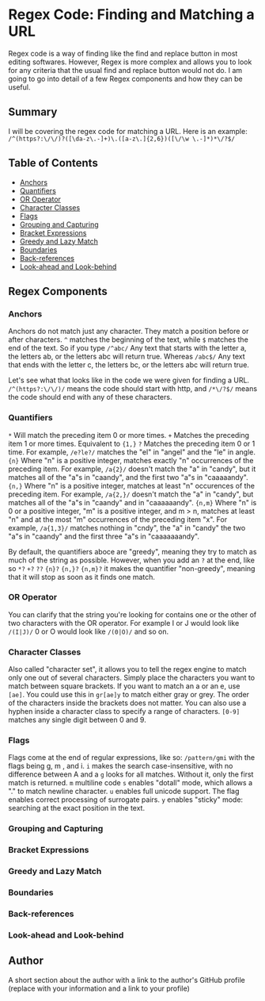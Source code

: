 # Regex Code: Finding and Matching a URL

Regex code is a way of finding like the find and replace button in most editing softwares. However, Regex is more complex and allows you to look for any criteria that the usual find and replace button would not do. I am going to go into detail of a few Regex components and how they can be useful.

## Summary

I will be covering the regex code for matching a URL. 
Here is an example: 
```/^(https?:\/\/)?([\da-z\.-]+)\.([a-z\.]{2,6})([\/\w \.-]*)*\/?$/```

## Table of Contents

- [Anchors](#anchors)
- [Quantifiers](#quantifiers)
- [OR Operator](#or-operator)
- [Character Classes](#character-classes)
- [Flags](#flags)
- [Grouping and Capturing](#grouping-and-capturing)
- [Bracket Expressions](#bracket-expressions)
- [Greedy and Lazy Match](#greedy-and-lazy-match)
- [Boundaries](#boundaries)
- [Back-references](#back-references)
- [Look-ahead and Look-behind](#look-ahead-and-look-behind)

## Regex Components

### Anchors

Anchors do not match just any character. They match a position before or after characters.
```^``` matches the beginning of the text, while
```$``` matches the end of the text.
So if you type 
```/^abc/```
Any text that starts with the letter a, the letters ab, or the letters abc will return true. Whereas
```/abc$/```
Any text that ends with the letter c, the letters bc, or the letters abc will return true.

Let's see what that looks like in the code we were given for finding a URL.
```/^(https?:\/\/)/``` means the code should start with http, and
```/*\/?$/``` means the code should end with any of these characters.

### Quantifiers

```*``` Will match the preceding item 0 or more times.
```+``` Matches the preceding item 1 or more times. Equivalent to ```{1,}```
```?``` Matches the preceding item 0 or 1 time. For example, ```/e?le?/``` matches the "el" in "angel" and the "le" in angle.
```{n}``` Where "n" is a positive integer, matches exactly "n" occurrences of the preceding item. For example, ```/a{2}/``` doesn't match the "a" in "candy", but it matches all of the "a"s in "caandy", and the first two "a"s in "caaaaandy".
```{n,}``` Where "n" is a positive integer, matches at least "n" occurences of the preceding item. For example, ```/a{2,}/``` doesn't match the "a" in "candy", but matches all of the "a"s in "caandy" and in "caaaaaandy".
```{n,m}``` Where "n" is 0 or a positive integer, "m" is a positive integer, and m > n, matches at least "n" and at the most "m" occurrences of the preceding item "x". For example, ```/a{1,3}/``` matches nothing in "cndy", the "a" in "candy" the two "a"s in "caandy" and the first three "a"s in "caaaaaaandy".

By default, the quantifiers aboce are "greedy", meaning they try to match as much of the string as possible. However, when you add an ```?``` at the end, like so
```*?```
```+?```
```??```
```{n}?```
```{n,}?```
```{n,m}?```
it makes the quantifier "non-greedy", meaning that it will stop as soon as it finds one match.

### OR Operator

You can clarify that the string you're looking for contains one or the other of two characters with the OR operator. For example
I or J would look like ```/(I|J)/```
0 or O would look like ```/(0|O)/```
and so on.

### Character Classes

Also called "character set", it allows you to tell the regex engine to match only one out of several characters. Simply place the characters you want to match between square brackets. If you want to match an a or an e, use ```[ae]```. You could use this in ```gr[ae]y``` to match either gray or grey. The order of the characters inside the brackets does not matter. You can also use a hyphen inside a character class to specify a range of characters. ```[0-9]``` matches any single digit between 0 and 9.

### Flags

Flags come at the end of regular expressions, like so:
```/pattern/gmi``` with the flags being g, m , and i.
```i``` makes the search case-insensitive, with no difference between A and a
```g``` looks for all matches. Without it, only the first match is returned.
```m``` multiline code
```s``` enables "dotall" mode, which allows a "." to match newline character.
```u``` enables full unicode support. The flag enables correct processing of surrogate pairs.
```y``` enables "sticky" mode: searching at the exact position in the text.

### Grouping and Capturing

### Bracket Expressions

### Greedy and Lazy Match

### Boundaries

### Back-references

### Look-ahead and Look-behind

## Author

A short section about the author with a link to the author's GitHub profile (replace with your information and a link to your profile)